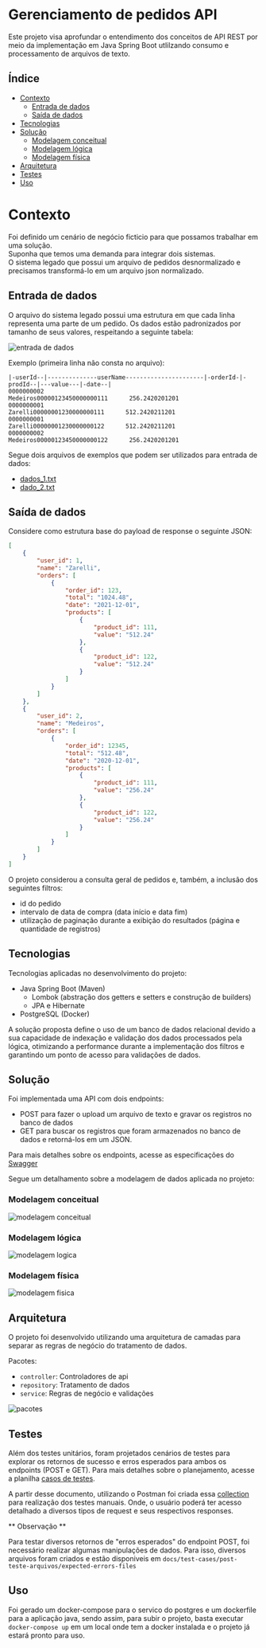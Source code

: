 # Gerenciamento de pedidos API

Este projeto visa aprofundar o entendimento dos conceitos de API REST por meio da implementação em Java Spring Boot utlilzando consumo e processamento de arquivos de texto.

## Índice

- [Contexto](#contexto)
    - [Entrada de dados](#entrada-de-dados)
    - [Saída de dados](#saída-de-dados)
- [Tecnologias](#tecnologias)
- [Solução](#solução)
    - [Modelagem conceitual](#modelagem-conceitual)
    - [Modelagem lógica](#modelagem-lógica)
    - [Modelagem física](#modelagem-física)
- [Arquitetura](#arquitetura)
- [Testes](#testes)
- [Uso](#uso)

# Contexto

Foi definido um cenário de negócio ficticio para que possamos trabalhar em uma solução.  
Suponha que temos uma demanda para integrar dois sistemas.  
O sistema legado que possui um arquivo de pedidos desnormalizado e precisamos transformá-lo em um arquivo json normalizado.

## Entrada de dados

O arquivo do sistema legado possui uma estrutura em que cada linha representa uma parte de um
pedido. Os dados estão padronizados por tamanho de seus valores, respeitando a seguinte tabela:

![entrada de dados](assets/schema_entrada_dados.png)

Exemplo (primeira linha não consta no arquivo):

```
|-userId--|--------------userName----------------------|-orderId-|-prodId--|---value---|-date--|
0000000002                                     Medeiros00000123450000000111      256.2420201201
0000000001                                      Zarelli00000001230000000111      512.2420211201
0000000001                                      Zarelli00000001230000000122      512.2420211201
0000000002                                     Medeiros00000123450000000122      256.2420201201
```
Segue dois arquivos de exemplos que podem ser utilizados para entrada de dados:

* [dados_1.txt](assets/arquivos/data_1.txt)  
* [dado_2.txt](assets/arquivos/data_2.txt)

## Saída de dados

Considere como estrutura base do payload de response o seguinte JSON:

````json
[
    {
        "user_id": 1,
        "name": "Zarelli",
        "orders": [
            {
                "order_id": 123,
                "total": "1024.48",
                "date": "2021-12-01",
                "products": [
                    {
                        "product_id": 111,
                        "value": "512.24"
                    },
                    {
                        "product_id": 122,
                        "value": "512.24"
                    }
                ]
            }
        ]
    },
    {
        "user_id": 2,
        "name": "Medeiros",
        "orders": [
            {
                "order_id": 12345,
                "total": "512.48",
                "date": "2020-12-01",
                "products": [
                    {
                        "product_id": 111,
                        "value": "256.24"
                    },
                    {
                        "product_id": 122,
                        "value": "256.24"
                    }
                ]
            }
        ]
    }
]
````

O projeto considerou a consulta geral de pedidos e, também, a inclusão dos seguintes filtros:

* id do pedido
* intervalo de data de compra (data início e data fim)
* utilização de paginação durante a exibição do resultados (página e quantidade de registros)

## Tecnologias

Tecnologias aplicadas no desenvolvimento do projeto:
* Java Spring Boot (Maven) 
    * Lombok (abstração dos getters e setters e construção de builders)  
    * JPA e Hibernate  
* PostgreSQL (Docker)

A solução proposta define o uso de um banco de dados relacional devido a sua capacidade de indexação e validação dos dados processados pela lógica, otimizando a performance durante a implementação dos filtros e garantindo um ponto de acesso para validações de dados.

## Solução

Foi implementada uma API com dois endpoints:
* POST para fazer o upload um arquivo de texto e gravar os registros no banco de dados
* GET para buscar os registros que foram armazenados no banco de dados e retorná-los em um JSON.
 
Para mais detalhes sobre os endpoints, acesse as especificações do [Swagger](docs/swagger-code-doc/orders-management-swagger-code.yaml)

Segue um detalhamento sobre a modelagem de dados aplicada no projeto:

### Modelagem conceitual

![modelagem conceitual](assets/db_modelo_conceitual.jpg)

### Modelagem lógica

![modelagem logica](assets/db_modelo_logico.jpg)

### Modelagem física

![modelagem fisica](assets/db_modelo_fisico.jpg)


## Arquitetura

O projeto foi desenvolvido utilizando uma arquitetura de camadas para separar as regras de negócio do tratamento de dados.

Pacotes:

* `controller`: Controladores de api
* `repository`: Tratamento de dados
* `service`: Regras de negócio e validações

![pacotes](assets/pacotes.png)


## Testes

Além dos testes unitários, foram projetados cenários de testes para explorar os retornos de sucesso e erros esperados para ambos os endpoints (POST e GET). Para mais detalhes sobre o planejamento, acesse a planilha [casos de testes](docs/test-cases/casos-teste-post-get.xlsx).  

A partir desse documento, utilizando o Postman foi criada essa [collection](docs/test-cases/Orders%20Management%20API.postman_collection.json) para realização dos testes manuais. Onde, o usuário poderá ter acesso detalhado a diversos tipos de request e seus respectivos responses.

** Observação **

Para testar diversos retornos de "erros esperados" do endpoint POST, foi necessário realizar algumas manipulações de dados. Para isso, diversos arquivos foram criados e estão disponiveis em `docs/test-cases/post-teste-arquivos/expected-errors-files`


## Uso

Foi gerado um docker-compose para o servico do postgres e um dockerfile para a aplicação java, sendo assim, para subir o projeto, basta executar `docker-compose up` em um local onde tem a docker instalada e o projeto já estará pronto para uso.